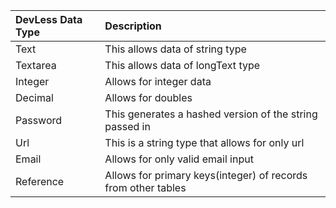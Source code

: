 | DevLess Data Type | Description |
| :--- | :--- |
| Text | This allows data of string type |
| Textarea | This allows data of longText type |
| Integer | Allows for integer data |
| Decimal | Allows for doubles |
| Password | This generates a hashed version of the string passed in |
| Url | This is a string type that allows for only url |
| Email | Allows for only valid email input |
| Reference | Allows for primary keys\(integer\) of records from other tables |



